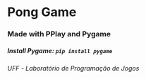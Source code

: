 # Pong Game

### Made with PPlay and Pygame 

##### Install Pygame: `pip install pygame`

###### UFF - Laboratório de Programação de Jogos